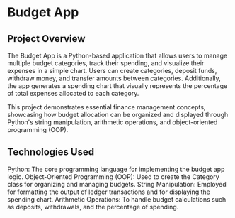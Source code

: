 # Budget App

## Project Overview

The Budget App is a Python-based application that allows users to manage multiple budget categories, track their spending, and visualize their expenses in a simple chart. Users can create categories, deposit funds, withdraw money, and transfer amounts between categories. Additionally, the app generates a spending chart that visually represents the percentage of total expenses allocated to each category.

This project demonstrates essential finance management concepts, showcasing how budget allocation can be organized and displayed through Python's string manipulation, arithmetic operations, and object-oriented programming (OOP).

## Technologies Used

Python: The core programming language for implementing the budget app logic.
Object-Oriented Programming (OOP): Used to create the Category class for organizing and managing budgets.
String Manipulation: Employed for formatting the output of ledger transactions and for displaying the spending chart.
Arithmetic Operations: To handle budget calculations such as deposits, withdrawals, and the percentage of spending.
